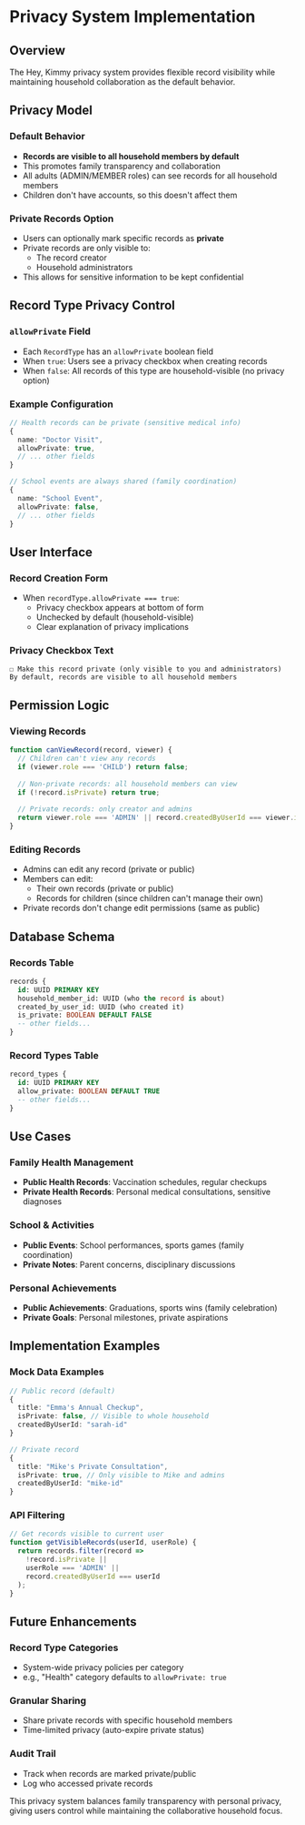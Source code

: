 # Privacy System Implementation

## Overview

The Hey, Kimmy privacy system provides flexible record visibility while maintaining household collaboration as the default behavior.

## Privacy Model

### Default Behavior
- **Records are visible to all household members by default**
- This promotes family transparency and collaboration
- All adults (ADMIN/MEMBER roles) can see records for all household members
- Children don't have accounts, so this doesn't affect them

### Private Records Option
- Users can optionally mark specific records as **private**
- Private records are only visible to:
  - The record creator
  - Household administrators
- This allows for sensitive information to be kept confidential

## Record Type Privacy Control

### `allowPrivate` Field
- Each `RecordType` has an `allowPrivate` boolean field
- When `true`: Users see a privacy checkbox when creating records
- When `false`: All records of this type are household-visible (no privacy option)

### Example Configuration
```typescript
// Health records can be private (sensitive medical info)
{
  name: "Doctor Visit",
  allowPrivate: true,
  // ... other fields
}

// School events are always shared (family coordination)
{
  name: "School Event", 
  allowPrivate: false,
  // ... other fields
}
```

## User Interface

### Record Creation Form
- When `recordType.allowPrivate === true`:
  - Privacy checkbox appears at bottom of form
  - Unchecked by default (household-visible)
  - Clear explanation of privacy implications

### Privacy Checkbox Text
```
☐ Make this record private (only visible to you and administrators)
By default, records are visible to all household members
```

## Permission Logic

### Viewing Records
```typescript
function canViewRecord(record, viewer) {
  // Children can't view any records
  if (viewer.role === 'CHILD') return false;
  
  // Non-private records: all household members can view
  if (!record.isPrivate) return true;
  
  // Private records: only creator and admins
  return viewer.role === 'ADMIN' || record.createdByUserId === viewer.id;
}
```

### Editing Records
- Admins can edit any record (private or public)
- Members can edit:
  - Their own records (private or public)
  - Records for children (since children can't manage their own)
- Private records don't change edit permissions (same as public)

## Database Schema

### Records Table
```sql
records {
  id: UUID PRIMARY KEY
  household_member_id: UUID (who the record is about)
  created_by_user_id: UUID (who created it)
  is_private: BOOLEAN DEFAULT FALSE
  -- other fields...
}
```

### Record Types Table
```sql
record_types {
  id: UUID PRIMARY KEY
  allow_private: BOOLEAN DEFAULT TRUE
  -- other fields...
}
```

## Use Cases

### Family Health Management
- **Public Health Records**: Vaccination schedules, regular checkups
- **Private Health Records**: Personal medical consultations, sensitive diagnoses

### School & Activities
- **Public Events**: School performances, sports games (family coordination)
- **Private Notes**: Parent concerns, disciplinary discussions

### Personal Achievements
- **Public Achievements**: Graduations, sports wins (family celebration)
- **Private Goals**: Personal milestones, private aspirations

## Implementation Examples

### Mock Data Examples
```typescript
// Public record (default)
{
  title: "Emma's Annual Checkup",
  isPrivate: false, // Visible to whole household
  createdByUserId: "sarah-id"
}

// Private record
{
  title: "Mike's Private Consultation", 
  isPrivate: true, // Only visible to Mike and admins
  createdByUserId: "mike-id"
}
```

### API Filtering
```typescript
// Get records visible to current user
function getVisibleRecords(userId, userRole) {
  return records.filter(record => 
    !record.isPrivate || 
    userRole === 'ADMIN' || 
    record.createdByUserId === userId
  );
}
```

## Future Enhancements

### Record Type Categories
- System-wide privacy policies per category
- e.g., "Health" category defaults to `allowPrivate: true`

### Granular Sharing
- Share private records with specific household members
- Time-limited privacy (auto-expire private status)

### Audit Trail
- Track when records are marked private/public
- Log who accessed private records

This privacy system balances family transparency with personal privacy, giving users control while maintaining the collaborative household focus.